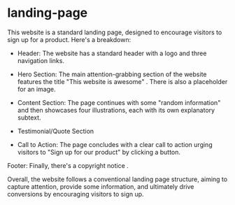 # landing-page

This website is a standard landing page, designed to encourage visitors to sign up for a product. Here's a breakdown:

- Header: The website has a standard header with a logo and three navigation links.

- Hero Section: The main attention-grabbing section of the website features the title "This website is awesome" . There is also a placeholder for an image.

- Content Section: The page continues with some "random information" and then showcases four illustrations, each with its own explanatory subtext.

- Testimonial/Quote Section

- Call to Action: The page concludes with a clear call to action urging visitors to "Sign up for our product" by clicking a button.

Footer: Finally, there's a copyright notice .

Overall, the website follows a conventional landing page structure, aiming to capture attention, provide some information, and ultimately drive conversions by encouraging visitors to sign up.